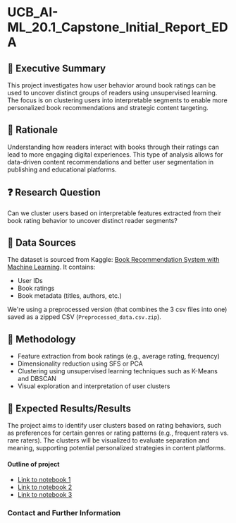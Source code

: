 # UCB_AI-ML_20.1_Capstone_Initial_Report_EDA

## 🧠 Executive Summary
This project investigates how user behavior around book ratings can be used to uncover distinct groups of readers using unsupervised learning. The focus is on clustering users into interpretable segments to enable more personalized book recommendations and strategic content targeting.

## 🎯 Rationale
Understanding how readers interact with books through their ratings can lead to more engaging digital experiences. This type of analysis allows for data-driven content recommendations and better user segmentation in publishing and educational platforms.

## ❓ Research Question
Can we cluster users based on interpretable features extracted from their book rating behavior to uncover distinct reader segments?

## 💾 Data Sources 
The dataset is sourced from Kaggle: [Book Recommendation System with Machine Learning](https://www.kaggle.com/code/midouazerty/book-recommendation-system-with-machine-learning/input). It contains:
- User IDs
- Book ratings
- Book metadata (titles, authors, etc.)

We're using a preprocessed version (that combines the 3 csv files into one) saved as a zipped CSV (`Preprocessed_data.csv.zip`).

## 🧪 Methodology
- Feature extraction from book ratings (e.g., average rating, frequency)
- Dimensionality reduction using SFS or PCA
- Clustering using unsupervised learning techniques such as K-Means and DBSCAN
- Visual exploration and interpretation of user clusters

## 🧭 Expected Results/Results
The project aims to identify user clusters based on rating behaviors, such as preferences for certain genres or rating patterns (e.g., frequent raters vs. rare raters). The clusters will be visualized to evaluate separation and meaning, supporting potential personalized strategies in content platforms.

#### Outline of project

- [Link to notebook 1]()
- [Link to notebook 2]()
- [Link to notebook 3]()

### Contact and Further Information


